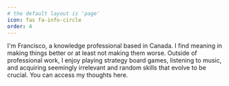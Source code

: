 ```yaml
---
# the default layout is 'page'
icon: fas fa-info-circle
order: 4
---
```


I'm Francisco, a knowledge professional based in Canada. I find meaning in making things better or at least not making them worse. Outside of professional work, I enjoy playing strategy board games, listening to music, and acquiring seemingly irrelevant and random skills that evolve to be crucial. You can access my thoughts here.
